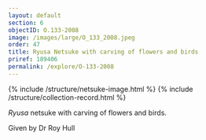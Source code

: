 ```yaml
---
layout: default
section: 6
objectID: O.133-2008
image: /images/large/O_133_2008.jpeg
order: 47
title: Ryusa Netsuke with carving of flowers and birds
priref: 189406
permalink: /explore/O-133-2008
---
```

{% include /structure/netsuke-image.html %}
{% include /structure/collection-record.html %}

_Ryusa_ netsuke with carving of flowers and birds.

Given by Dr Roy Hull
